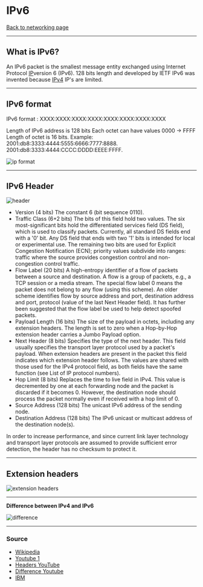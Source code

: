 # IPv6
[Back to networking page](./index.md)

---

## What is IPv6?
An IPv6 packet is the smallest message entity exchanged using Internet Protocol [IP](IP.md)version 6 (IPv6). 128 bits length and developed by IETF IPv6 was invented because [IPv4](IPv4.md) IP's are limited.

---

## IPv6 format
IPv6 format : XXXX:XXXX:XXXX:XXXX:XXXX:XXXX:XXXX:XXXX

Length of IPv6 address is 128 bits
Each octet can have values 0000 -> FFFF 
Length of octet is 16 bits.
Example:
2001:db8:3333:4444:5555:6666:7777:8888. 2001:db8:3333:4444:CCCC:DDDD:EEEE:FFFF.

![ip format](https://www.redhat.com/sysadmin/sites/default/files/styles/embed_medium/public/2019-09/IPv6%20addresses.png?itok=AlrTREni)

---

## IPv6 Header
![header](https://upload.wikimedia.org/wikipedia/commons/6/6b/IPv6_header_rv1.png)

- Version (4 bits)
	The constant 6 (bit sequence 0110).
- Traffic Class (6+2 bits)
	The bits of this field hold two values. The six most-significant bits hold the differentiated services field (DS field), which is used to classify packets. Currently, all standard DS fields end with a '0' bit. Any DS field that ends with two '1' bits is intended for local or experimental use.
	The remaining two bits are used for Explicit Congestion Notification (ECN); priority values subdivide into ranges: traffic where the source provides congestion control and non-congestion control traffic.
- Flow Label (20 bits)
	A high-entropy identifier of a flow of packets between a source and destination. A flow is a group of packets, e.g., a TCP session or a media stream. The special flow label 0 means the packet does not belong to any flow (using this scheme). An older scheme identifies flow by source address and port, destination address and port, protocol (value of the last Next Header field). It has further been suggested that the flow label be used to help detect spoofed packets.
- Payload Length (16 bits)
	The size of the payload in octets, including any extension headers. The length is set to zero when a Hop-by-Hop extension header carries a Jumbo Payload option.
- Next Header (8 bits)
	Specifies the type of the next header. This field usually specifies the transport layer protocol used by a packet's payload. When extension headers are present in the packet this field indicates which extension header follows. The values are shared with those used for the IPv4 protocol field, as both fields have the same function (see List of IP protocol numbers).
- Hop Limit (8 bits)
	Replaces the time to live field in IPv4. This value is decremented by one at each forwarding node and the packet is discarded if it becomes 0. However, the destination node should process the packet normally even if received with a hop limit of 0.
- Source Address (128 bits)
	The unicast IPv6 address of the sending node.
- Destination Address (128 bits)
	The IPv6 unicast or multicast address of the destination node(s).


In order to increase performance, and since current link layer technology and transport layer protocols are assumed to provide sufficient error detection, the header has no checksum to protect it.

---

## Extension headers
![extension headers](https://media.geeksforgeeks.org/wp-content/uploads/next-header-2.png)

---

**Difference between IPv4 and IPv6**

![difference](https://4.bp.blogspot.com/-pBo1LxiPYoE/WNOgKMJmBII/AAAAAAAAAeY/D_kfnwJQYIAc74IFyxcjgQJ489ZsFtf-gCLcB/s1600/p4.png)

---

### Source
- [Wikipedia](https://en.wikipedia.org/wiki/IPv6_packet)
- [Youtube 1](https://youtu.be/1GbJUAcHfKU)
- [Headers YouTube ](https://youtu.be/ukEJ3V7iX94)
- [Difference Youtube](https://youtu.be/MYYaeu_qiH4)
- [IBM](https://www.ibm.com/docs/en/ts4500-tape-library?topic=functionality-ipv4-ipv6-address-formats)